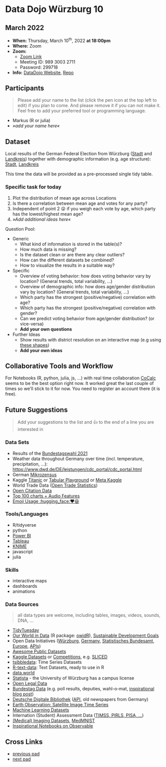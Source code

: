 # Data Dojo Würzburg 10

## March 2022
 - **When:** Thursday, March 10<sup>th</sup>, 2022 **at 18:00pm**
 - **Where:** Zoom
 - **Zoom:** 
    - [Zoom Link](https://uni-wuerzburg.zoom.us/j/98930032711?pwd=bW9Gdmo3NzlRTHJ1TW5YQ3ZTM050QT09)
    - Meeting ID: 989 3003 2711
    - Password: 299718
 - **Info:** [DataDojo Website](https://ddojo.github.io/), [Repo](https://github.com/ddojo/ddojo.github.io)

## Participants
> Please add your name to the list (click the pen icon at the top left to edit) if you plan to come. And please remove it if you can not make it. Feel free to add your preferred tool or programming language.
 - Markus (R or julia)
 - *»add your name here«*

## Dataset

Local results of the German Federal Election from Würzburg ([Stadt](https://www.wuerzburg.de/wahlen/Wahl-2021-09-26/09663000/praesentation/opendata.html) and [Landkreis](https://okvote.osrz-akdb.de/OK.VOTE_UF/BTW21/09679000/praesentation/index.html)) together with demographic information (e.g. age structure): [Stadt](https://opendata.wuerzburg.de/explore/dataset/stadtbezirke_hauptwohnsitz_altersgruppen_2019/export/), [Landkreis](https://www.statistik.bayern.de/statistik/gebiet_bevoelkerung/demographischer_wandel/gemeinden/index.html)

This time the data will be provided as a pre-processed single tidy table.

### Specific task for today

1. Plot the distribution of mean age across Locations
2. Is there a correlation between mean age and votes for any party?
3. Independent of point 2 😜 if you weigh each vote by age, which party has the lowest/highest mean age?
4. *»Add additional ideas here«*

Question Pool:
- Generic
    - What kind of information is stored in the table(s)?
    - How much data is missing?
    - Is the dataset clean or are there any clear outliers?
    - How can the different datasets be combined?
    - How to visualize the results in a suitable way?
- Specific
    - Overview of voting behavior: how does voting behavior vary by location? (General trends, total variability, ...)
    - Overview of demographic info: how does age/gender distribution vary by location? (General trends, total variability, ...)
    - Which party has the strongest (positive/negative) correlation with age?
    - Which party has the strongest (positive/negative) correlation with gender?
    - Can we predict voting behavior from age/gender distribution? (or vice-versa)
    - **Add your own questions**
- Further Ideas
    - Show results with district resolution on an interactive map (e.g using [these shapes](https://gadm.org/index.html))
    - **Add your own ideas**

## Collaborative Tools and Workflow

For Notebooks (R, python, julia, js, ...) with real time collaboration [CoCalc](https://cocalc.com) seems to be the best option right now. It worked great the last couple of times so we'll stick to it for now. You need to register an account there (it is free).


## Future Suggestions
> Add your suggestions to the list and :+1: to the end of a line you are interested in

### Data Sets
- Results of the [Bundestagswahl 2021](https://www.bundeswahlleiter.de/bundestagswahlen/2021/ergebnisse/opendata.html)
- Weather data throughout Germany over time (incl. temperature, precipitation, ...): https://www.dwd.de/DE/leistungen/cdc_portal/cdc_portal.html
- German [Mikrozensus](https://www.destatis.de/DE/Themen/Gesellschaft-Umwelt/Bevoelkerung/Haushalte-Familien/Methoden/mikrozensus.html)
- Kaggle [Titanic](https://www.kaggle.com/c/titanic) or [Tabular Playground](https://www.kaggle.com/competitions?hostSegmentIdFilter=8) or [Meta Kaggle](https://www.kaggle.com/kaggle/meta-kaggle)
- World Trade Data ([Open Trade Statistics](https://tradestatistics.io))
- [Open Citation Data](http://opencitations.net/download#coci)
- [Top 100 charts + Audio Features](https://github.com/rfordatascience/tidytuesday/blob/master/data/2021/2021-09-14/readme.md)
- [Emoji Usage :hugging_face::heart::laughing:](https://observablehq.com/@jenniferdaniel/unicode-emoji-mirror)

### Tools/Languages
- R/tidyverse
- python
- [Power BI](https://www.microsoft.com/en-US/download/details.aspx?id=58494)
- [Tableau](https://www.tableau.com)
- [KNIME](https://www.knime.com/)
- javascript
- julia


### Skills
- interactive maps
- dashboards
- animations

### Data Sources
> all data types are welcome, including tables, images, videos, sounds, DNA, ...

- [TidyTuesday](https://github.com/rfordatascience/tidytuesday)
- [Our World in Data](https://ourworldindata.org/) (R package: [owidR](https://github.com/piersyork/owidR)), [Sustainable Development Goals](https://sdg-tracker.org/)
- Open Data Initiatives ([Würzburg](https://opendata.wuerzburg.de/), [Germany](https://www.govdata.de/), [Statistisches Bundesamt](https://www.destatis.de/), [Europe](https://data.europa.eu/en), [APIs](https://bund.dev/))
- [Awesome Public Datasets](https://github.com/awesomedata/awesome-public-datasets)
- [Kaggle Datasets](https://www.kaggle.com/datasets) or [Competitions](https://kaggle.com/competitions), e.g. [SLICED](https://www.kaggle.com/search?q=Sliced+in%3Acompetitions)
- [tsibbledata](https://tsibbledata.tidyverts.org/reference/index.html): Time Series Datasets
- [R-text-data](https://github.com/EmilHvitfeldt/R-text-data): Text Datasets, ready to use in R
- [data.world](https://data.world/)
- [Statista](https://de.statista.com/) - the University of Würzburg has a campus license
- [Open Legal Data](https://de.openlegaldata.io/)
- [Bundestag Data](https://github.com/bundestag) (e.g. poll results, deputies, wahl-o-mat, [inspirational blog post](https://jollydata.blog/posts/2021-03-14-bundestag-part-iii/))
- [Deutsche Digitale Bibliothek](https://www.deutsche-digitale-bibliothek.de/newspaper) ([API](https://labs.deutsche-digitale-bibliothek.de/app/ddbapi/), old newspapers from Germany)
- [Earth Observation: Satellite Image Time Series](https://e-sensing.github.io/sitsbook)
- [Machine Learning Datasets](https://paperswithcode.com/datasets)
- Internation (Student) Assessment Data ([TIMSS, PIRLS, PISA, ...](https://pirls.bc.edu/databases-landing.html))
- [(Medical) Imaging Datasets](https://radiopaedia.org/articles/imaging-data-sets-artificial-intelligence), [MedMNIST](https://medmnist.com/)
- [Inspirational Notebooks on Observable](https://observablehq.com/@tomlarkworthy/notebooks2021)


## Cross Links
 - [previous pad](https://hackmd.io/RzaiSq4QTHWTTSQSSVrmyg)
 - [next pad](https://hackmd.io/okjtsFj2RDSLZ3ylW_C72w)
